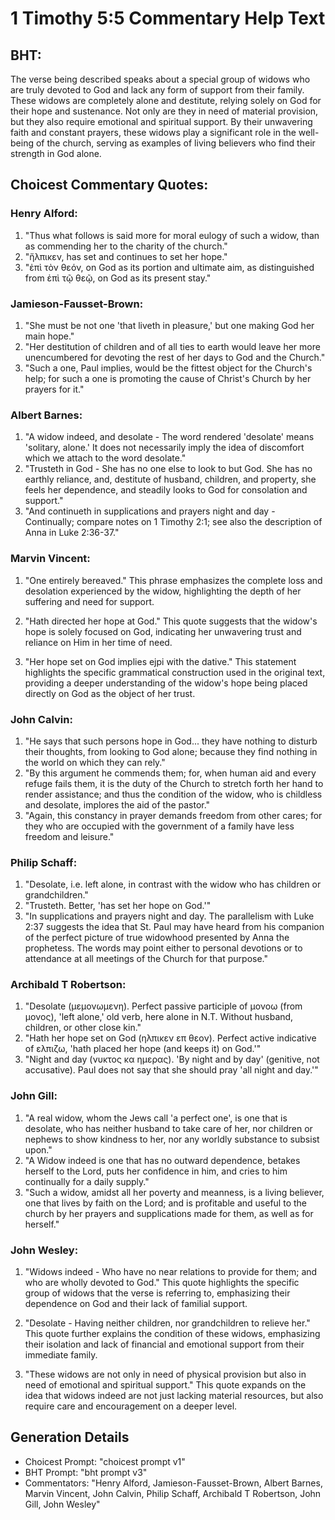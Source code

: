 # 1 Timothy 5:5 Commentary Help Text

## BHT:
The verse being described speaks about a special group of widows who are truly devoted to God and lack any form of support from their family. These widows are completely alone and destitute, relying solely on God for their hope and sustenance. Not only are they in need of material provision, but they also require emotional and spiritual support. By their unwavering faith and constant prayers, these widows play a significant role in the well-being of the church, serving as examples of living believers who find their strength in God alone.

## Choicest Commentary Quotes:
### Henry Alford:
1. "Thus what follows is said more for moral eulogy of such a widow, than as commending her to the charity of the church."
2. "ἤλπικεν, has set and continues to set her hope."
3. "ἐπὶ τὸν θεόν, on God as its portion and ultimate aim, as distinguished from ἐπὶ τῷ θεῷ, on God as its present stay."

### Jamieson-Fausset-Brown:
1. "She must be not one 'that liveth in pleasure,' but one making God her main hope." 
2. "Her destitution of children and of all ties to earth would leave her more unencumbered for devoting the rest of her days to God and the Church." 
3. "Such a one, Paul implies, would be the fittest object for the Church's help; for such a one is promoting the cause of Christ's Church by her prayers for it."

### Albert Barnes:
1. "A widow indeed, and desolate - The word rendered 'desolate' means 'solitary, alone.' It does not necessarily imply the idea of discomfort which we attach to the word desolate."
2. "Trusteth in God - She has no one else to look to but God. She has no earthly reliance, and, destitute of husband, children, and property, she feels her dependence, and steadily looks to God for consolation and support."
3. "And continueth in supplications and prayers night and day - Continually; compare notes on 1 Timothy 2:1; see also the description of Anna in Luke 2:36-37."

### Marvin Vincent:
1. "One entirely bereaved." This phrase emphasizes the complete loss and desolation experienced by the widow, highlighting the depth of her suffering and need for support.

2. "Hath directed her hope at God." This quote suggests that the widow's hope is solely focused on God, indicating her unwavering trust and reliance on Him in her time of need.

3. "Her hope set on God implies ejpi with the dative." This statement highlights the specific grammatical construction used in the original text, providing a deeper understanding of the widow's hope being placed directly on God as the object of her trust.

### John Calvin:
1. "He says that such persons hope in God... they have nothing to disturb their thoughts, from looking to God alone; because they find nothing in the world on which they can rely." 
2. "By this argument he commends them; for, when human aid and every refuge fails them, it is the duty of the Church to stretch forth her hand to render assistance; and thus the condition of the widow, who is childless and desolate, implores the aid of the pastor."
3. "Again, this constancy in prayer demands freedom from other cares; for they who are occupied with the government of a family have less freedom and leisure."

### Philip Schaff:
1. "Desolate, i.e. left alone, in contrast with the widow who has children or grandchildren." 
2. "Trusteth. Better, 'has set her hope on God.'" 
3. "In supplications and prayers night and day. The parallelism with Luke 2:37 suggests the idea that St. Paul may have heard from his companion of the perfect picture of true widowhood presented by Anna the prophetess. The words may point either to personal devotions or to attendance at all meetings of the Church for that purpose."

### Archibald T Robertson:
1. "Desolate (μεμονωμενη). Perfect passive participle of μονοω (from μονος), 'left alone,' old verb, here alone in N.T. Without husband, children, or other close kin."
2. "Hath her hope set on God (ηλπικεν επ θεον). Perfect active indicative of ελπιζω, 'hath placed her hope (and keeps it) on God.'"
3. "Night and day (νυκτος κα ημερας). 'By night and by day' (genitive, not accusative). Paul does not say that she should pray 'all night and day.'"

### John Gill:
1. "A real widow, whom the Jews call 'a perfect one', is one that is desolate, who has neither husband to take care of her, nor children or nephews to show kindness to her, nor any worldly substance to subsist upon." 
2. "A Widow indeed is one that has no outward dependence, betakes herself to the Lord, puts her confidence in him, and cries to him continually for a daily supply."
3. "Such a widow, amidst all her poverty and meanness, is a living believer, one that lives by faith on the Lord; and is profitable and useful to the church by her prayers and supplications made for them, as well as for herself."

### John Wesley:
1. "Widows indeed - Who have no near relations to provide for them; and who are wholly devoted to God." This quote highlights the specific group of widows that the verse is referring to, emphasizing their dependence on God and their lack of familial support.

2. "Desolate - Having neither children, nor grandchildren to relieve her." This quote further explains the condition of these widows, emphasizing their isolation and lack of financial and emotional support from their immediate family.

3. "These widows are not only in need of physical provision but also in need of emotional and spiritual support." This quote expands on the idea that widows indeed are not just lacking material resources, but also require care and encouragement on a deeper level.


## Generation Details
- Choicest Prompt: "choicest prompt v1"
- BHT Prompt: "bht prompt v3"
- Commentators: "Henry Alford, Jamieson-Fausset-Brown, Albert Barnes, Marvin Vincent, John Calvin, Philip Schaff, Archibald T Robertson, John Gill, John Wesley"
